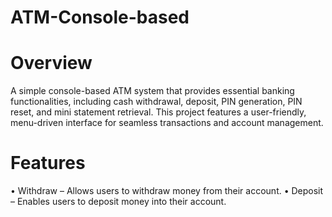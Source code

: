 # ATM-Console-based
# Overview
A simple console-based ATM system that provides essential banking functionalities, including cash withdrawal, deposit, PIN generation, PIN reset, and mini statement retrieval. This project features a user-friendly, menu-driven interface for seamless transactions and account management.
# Features
•  Withdraw – Allows users to withdraw money from their account.
•  Deposit – Enables users to deposit money into their account.

